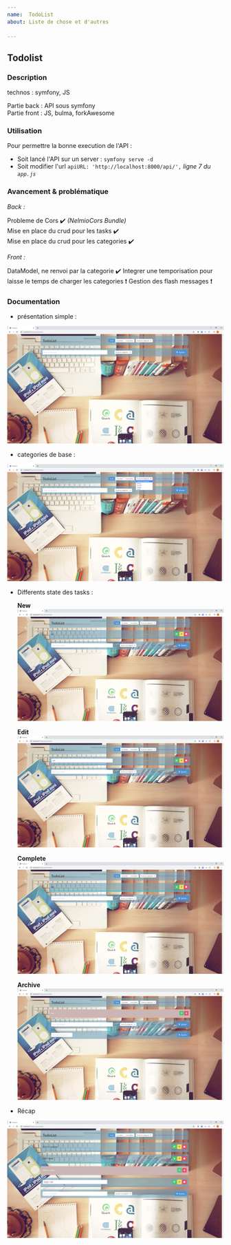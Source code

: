 ```yaml
---
name:  TodoList
about: Liste de chose et d'autres 

---
```


## Todolist

### Description

technos : symfony, JS

Partie back : API sous symfony  
Partie front : JS, bulma, forkAwesome

### Utilisation 

Pour permettre la bonne execution de l'API : 
- Soit lancé l'API sur un server : ``` symfony serve -d ```
- Soit modifier l'url  ```apiURL: 'http://localhost:8000/api/',``` *ligne 7 du ``app.js``*

### Avancement & problématique 

*Back :*

Probleme de Cors :heavy_check_mark: *(NelmioCors Bundle)*  
Mise en place du crud pour les tasks :heavy_check_mark:  
Mise en place du crud pour les categories :heavy_check_mark:

*Front :*

DataModel, ne renvoi par la categorie :heavy_check_mark:
Integrer une temporisation pour laisse le temps de charger les categories :heavy_exclamation_mark:
Gestion des flash messages :heavy_exclamation_mark:



### Documentation 

- présentation simple :

![index](/Documentation/Index.png)

- categories de base : 

![listOfCategory](/Documentation/categories.png)


- Differents state des tasks :

   **New** 
![New](/Documentation/new_task.png)

   **Edit**
![Edit](/Documentation/edit_task.png)

   **Complete**  
![Complete](/Documentation/complete_task.png)

   **Archive**
![Archive](/Documentation/archive_task.png)


- Récap 

![récap](/Documentation/Recap_state.png)
  
